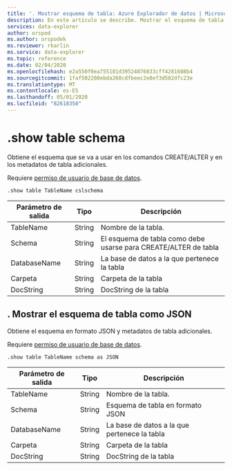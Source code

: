 ```yaml
---
title: '. Mostrar esquema de tabla: Azure Explorador de datos | Microsoft Docs'
description: En este artículo se describe. Mostrar el esquema de tabla en Azure Explorador de datos.
services: data-explorer
author: orspod
ms.author: orspodek
ms.reviewer: rkarlin
ms.service: data-explorer
ms.topic: reference
ms.date: 02/04/2020
ms.openlocfilehash: e2a550f0ea755181d39524876833cff4281608b4
ms.sourcegitcommit: 1faf502280ebda268cdfbeec2e8ef3d582dfc23e
ms.translationtype: MT
ms.contentlocale: es-ES
ms.lasthandoff: 05/01/2020
ms.locfileid: "82618350"
---
```

# <a name="show-table-schema"></a>.show table schema

Obtiene el esquema que se va a usar en los comandos CREATE/ALTER y en los metadatos de tabla adicionales.

Requiere [permiso de usuario de base de datos](../management/access-control/role-based-authorization.md).

```kusto
.show table TableName cslschema 
```

| Parámetro de salida | Tipo   | Descripción                                               |
|------------------|--------|-----------------------------------------------------------|
| TableName        | String | Nombre de la tabla.                                    |
| Schema           | String | El esquema de tabla como debe usarse para CREATE/ALTER de tabla |
| DatabaseName     | String | La base de datos a la que pertenece la tabla                   |
| Carpeta           | String | Carpeta de la tabla                                            |
| DocString        | String | DocString de la tabla                                         |


## <a name="show-table-schema-as-json"></a>. Mostrar el esquema de tabla como JSON

Obtiene el esquema en formato JSON y metadatos de tabla adicionales.

Requiere [permiso de usuario de base de datos](../management/access-control/role-based-authorization.md).

```kusto
.show table TableName schema as JSON
```

| Parámetro de salida | Tipo   | Descripción                             |
|------------------|--------|-----------------------------------------|
| TableName        | String | Nombre de la tabla.                   |
| Schema           | String | Esquema de tabla en formato JSON         |
| DatabaseName     | String | La base de datos a la que pertenece la tabla |
| Carpeta           | String | Carpeta de la tabla                          |
| DocString        | String | DocString de la tabla                       |
